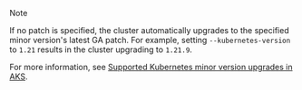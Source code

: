 > [!NOTE]
>
> If no patch is specified, the cluster automatically upgrades to the specified minor version's latest GA patch. For example, setting `--kubernetes-version` to `1.21` results in the cluster upgrading to `1.21.9`.
>
> For more information, see [Supported Kubernetes minor version upgrades in AKS](../../supported-kubernetes-versions.md#alias-minor-version).
